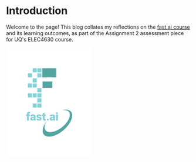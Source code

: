 # Introduction 
Welcome to the page! This blog collates my reflections on the [fast.ai course](https://course.fast.ai/) and its learning outcomes, as part of the Assignment 2 assessment piece for UQ's ELEC4630 course.

![Image of fast.ai logo](images/logo.png)
